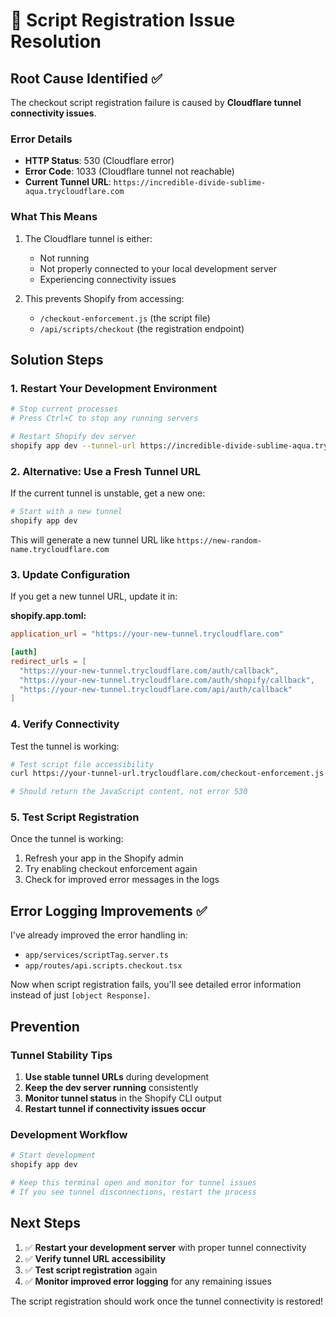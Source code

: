 # 🔧 Script Registration Issue Resolution

## Root Cause Identified ✅

The checkout script registration failure is caused by **Cloudflare tunnel connectivity issues**.

### Error Details
- **HTTP Status**: 530 (Cloudflare error)
- **Error Code**: 1033 (Cloudflare tunnel not reachable)
- **Current Tunnel URL**: `https://incredible-divide-sublime-aqua.trycloudflare.com`

### What This Means
1. The Cloudflare tunnel is either:
   - Not running
   - Not properly connected to your local development server
   - Experiencing connectivity issues

2. This prevents Shopify from accessing:
   - `/checkout-enforcement.js` (the script file)
   - `/api/scripts/checkout` (the registration endpoint)

## Solution Steps

### 1. Restart Your Development Environment

```bash
# Stop current processes
# Press Ctrl+C to stop any running servers

# Restart Shopify dev server
shopify app dev --tunnel-url https://incredible-divide-sublime-aqua.trycloudflare.com
```

### 2. Alternative: Use a Fresh Tunnel URL

If the current tunnel is unstable, get a new one:

```bash
# Start with a new tunnel
shopify app dev
```

This will generate a new tunnel URL like `https://new-random-name.trycloudflare.com`

### 3. Update Configuration

If you get a new tunnel URL, update it in:

**shopify.app.toml:**
```toml
application_url = "https://your-new-tunnel.trycloudflare.com"

[auth]
redirect_urls = [
  "https://your-new-tunnel.trycloudflare.com/auth/callback",
  "https://your-new-tunnel.trycloudflare.com/auth/shopify/callback", 
  "https://your-new-tunnel.trycloudflare.com/api/auth/callback"
]
```

### 4. Verify Connectivity

Test the tunnel is working:

```bash
# Test script file accessibility
curl https://your-tunnel-url.trycloudflare.com/checkout-enforcement.js

# Should return the JavaScript content, not error 530
```

### 5. Test Script Registration

Once the tunnel is working:
1. Refresh your app in the Shopify admin
2. Try enabling checkout enforcement again
3. Check for improved error messages in the logs

## Error Logging Improvements ✅

I've already improved the error handling in:
- `app/services/scriptTag.server.ts`
- `app/routes/api.scripts.checkout.tsx`

Now when script registration fails, you'll see detailed error information instead of just `[object Response]`.

## Prevention

### Tunnel Stability Tips
1. **Use stable tunnel URLs** during development
2. **Keep the dev server running** consistently
3. **Monitor tunnel status** in the Shopify CLI output
4. **Restart tunnel if connectivity issues occur**

### Development Workflow
```bash
# Start development
shopify app dev

# Keep this terminal open and monitor for tunnel issues
# If you see tunnel disconnections, restart the process
```

## Next Steps

1. ✅ **Restart your development server** with proper tunnel connectivity
2. ✅ **Verify tunnel URL accessibility** 
3. ✅ **Test script registration** again
4. ✅ **Monitor improved error logging** for any remaining issues

The script registration should work once the tunnel connectivity is restored!
